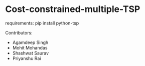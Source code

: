 # Cost-constrained-multiple-TSP
requirements: 
pip install python-tsp



Contributors:

- Agamdeep Singh
- Mohit Mohandas
- Shashwat Saurav
- Priyanshu Rai

